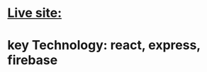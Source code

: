 # [Live site: ](https://coffee-store-netlify-2912.netlify.app/)
# key Technology: react, express, firebase
